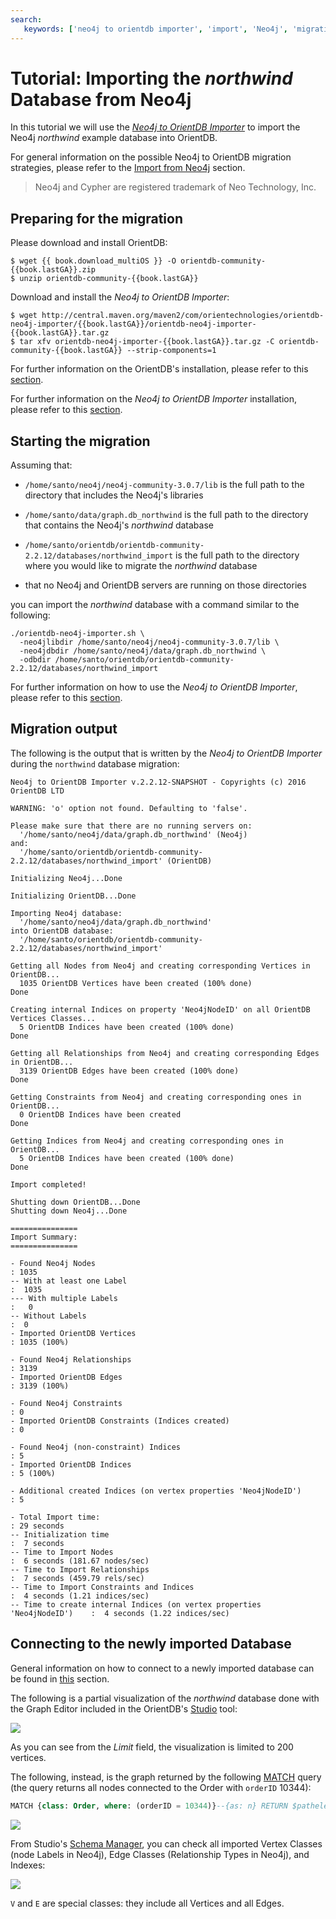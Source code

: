 ```yaml
---
search:
   keywords: ['neo4j to orientdb importer', 'import', 'Neo4j', 'migration', 'northwind', 'cypher', 'tutorial']
---
```


# Tutorial: Importing the *northwind* Database from Neo4j

In this tutorial we will use the [_Neo4j to OrientDB Importer_](../../orientdb-neo4j-importer/README.md) to import the Neo4j *northwind* example database into OrientDB.

For general information on the possible Neo4j to OrientDB migration strategies, please refer to the [Import from Neo4j](Import-from-Neo4j-into-OrientDB.md) section. 

>Neo4j and Cypher are registered trademark of Neo Technology, Inc.


## Preparing for the migration

Please download and install OrientDB:

<pre><code class="lang-sh">$ wget {{ book.download_multiOS }} -O orientdb-community-{{book.lastGA}}.zip
$ unzip orientdb-community-{{book.lastGA}}</code></pre>

Download and install the _Neo4j to OrientDB Importer_:

<pre><code class="lang-sh">$ wget http://central.maven.org/maven2/com/orientechnologies/orientdb-neo4j-importer/{{book.lastGA}}/orientdb-neo4j-importer-{{book.lastGA}}.tar.gz
$ tar xfv orientdb-neo4j-importer-{{book.lastGA}}.tar.gz -C orientdb-community-{{book.lastGA}} --strip-components=1 </code></pre>

For further information on the OrientDB's installation, please refer to this [section](../gettingstarted/Tutorial-Installation.md).

For further information on the _Neo4j to OrientDB Importer_ installation, please refer to this [section](../../orientdb-neo4j-importer/README.md#installation).


## Starting the migration

Assuming that:

* `/home/santo/neo4j/neo4j-community-3.0.7/lib` is the full path to the directory that includes the Neo4j's libraries

* `/home/santo/data/graph.db_northwind` is the full path to the directory that contains the Neo4j's _northwind_ database

* `/home/santo/orientdb/orientdb-community-2.2.12/databases/northwind_import` is the full path to the directory where you would like to migrate the _northwind_ database

* that no Neo4j and OrientDB servers are running on those directories

you can import the _northwind_ database with a command similar to the following:

```
./orientdb-neo4j-importer.sh \
  -neo4jlibdir /home/santo/neo4j/neo4j-community-3.0.7/lib \
  -neo4jdbdir /home/santo/neo4j/data/graph.db_northwind \
  -odbdir /home/santo/orientdb/orientdb-community-2.2.12/databases/northwind_import
```

For further information on how to use the _Neo4j to OrientDB Importer_, please refer to this [section](../../orientdb-neo4j-importer/README.md#usage).


## Migration output

The following is the output that is written by the _Neo4j to OrientDB Importer_ during the `northwind` database migration:

```
Neo4j to OrientDB Importer v.2.2.12-SNAPSHOT - Copyrights (c) 2016 OrientDB LTD

WARNING: 'o' option not found. Defaulting to 'false'.

Please make sure that there are no running servers on:
  '/home/santo/neo4j/data/graph.db_northwind' (Neo4j)
and:
  '/home/santo/orientdb/orientdb-community-2.2.12/databases/northwind_import' (OrientDB)

Initializing Neo4j...Done

Initializing OrientDB...Done

Importing Neo4j database:
  '/home/santo/neo4j/data/graph.db_northwind'
into OrientDB database:
  '/home/santo/orientdb/orientdb-community-2.2.12/databases/northwind_import'

Getting all Nodes from Neo4j and creating corresponding Vertices in OrientDB...
  1035 OrientDB Vertices have been created (100% done)
Done

Creating internal Indices on property 'Neo4jNodeID' on all OrientDB Vertices Classes...
  5 OrientDB Indices have been created (100% done)
Done

Getting all Relationships from Neo4j and creating corresponding Edges in OrientDB...
  3139 OrientDB Edges have been created (100% done)
Done

Getting Constraints from Neo4j and creating corresponding ones in OrientDB...
  0 OrientDB Indices have been created
Done

Getting Indices from Neo4j and creating corresponding ones in OrientDB...
  5 OrientDB Indices have been created (100% done)
Done

Import completed!

Shutting down OrientDB...Done
Shutting down Neo4j...Done

===============
Import Summary:
===============

- Found Neo4j Nodes                                                        : 1035
-- With at least one Label                                                 :  1035
--- With multiple Labels                                                   :   0
-- Without Labels                                                          :  0
- Imported OrientDB Vertices                                               : 1035 (100%)

- Found Neo4j Relationships                                                : 3139
- Imported OrientDB Edges                                                  : 3139 (100%)

- Found Neo4j Constraints                                                  : 0
- Imported OrientDB Constraints (Indices created)                          : 0

- Found Neo4j (non-constraint) Indices                                     : 5
- Imported OrientDB Indices                                                : 5 (100%)

- Additional created Indices (on vertex properties 'Neo4jNodeID')          : 5

- Total Import time:                                                       : 29 seconds
-- Initialization time                                                     :  7 seconds
-- Time to Import Nodes                                                    :  6 seconds (181.67 nodes/sec)
-- Time to Import Relationships                                            :  7 seconds (459.79 rels/sec)
-- Time to Import Constraints and Indices                                  :  4 seconds (1.21 indices/sec)
-- Time to create internal Indices (on vertex properties 'Neo4jNodeID')    :  4 seconds (1.22 indices/sec)
```


## Connecting to the newly imported Database

General information on how to connect to a newly imported database can be found in [this](../../orientdb-neo4j-importer/README.md#connecting-to-the-newly-imported-database) section. 

The following is a partial visualization of the _northwind_ database done with the Graph Editor included in the OrientDB's [Studio](../studio/Studio-Home-page.md) tool:

![](images/import_from_neo4j/northwind/northwind_graph_editor.PNG)

As you can see from the _Limit_ field, the visualization is limited to 200 vertices.

The following, instead, is the graph returned by the following [MATCH](../sql/SQL-Match.md) query (the query returns all nodes connected to the Order with `orderID` 10344):

```sql
MATCH {class: Order, where: (orderID = 10344)}--{as: n} RETURN $pathelements
```

![](images/import_from_neo4j/northwind/northwind_match_query.PNG)

From Studio's [Schema Manager](studio/Studio-Schema.md), you can check all imported Vertex Classes (node Labels in Neo4j), Edge Classes (Relationship Types in Neo4j), and Indexes:

![](images/import_from_neo4j/northwind/northwind_schema_manager.PNG)

`V` and `E` are special classes: they include all Vertices and all Edges.